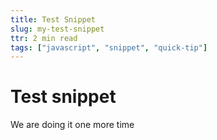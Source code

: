 ```yaml
---
title: Test Snippet
slug: my-test-snippet
ttr: 2 min read
tags: ["javascript", "snippet", "quick-tip"]
---
```


# Test snippet

We are doing it one more time
